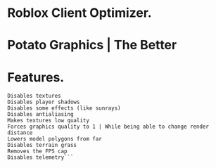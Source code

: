 # Roblox Client Optimizer.
# Potato Graphics | The Better
# Features.
```
Disables textures
Disables player shadows
Disables some effects (like sunrays)
Disables antialiasing
Makes textures low quality
Forces graphics quality to 1 | While being able to change render distance
Lowers model polygons from far
Disables terrain grass
Removes the FPS cap
Disables telemetry```

